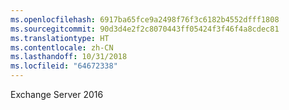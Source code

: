 ```yaml
---
ms.openlocfilehash: 6917ba65fce9a2498f76f3c6182b4552dfff1808
ms.sourcegitcommit: 90d3d4e2f2c8070443ff05424f3f46f4a8cdec81
ms.translationtype: HT
ms.contentlocale: zh-CN
ms.lasthandoff: 10/31/2018
ms.locfileid: "64672338"
---
```

Exchange Server 2016